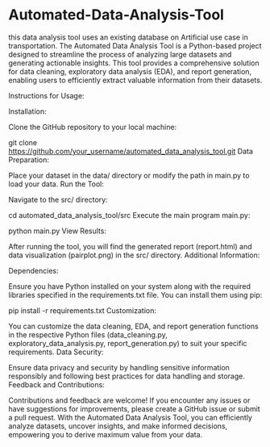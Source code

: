 # Automated-Data-Analysis-Tool
this data analysis tool uses an existing database on Artificial use case in transportation.
The Automated Data Analysis Tool is a Python-based project designed to streamline the process of analyzing large datasets and generating actionable insights. This tool provides a comprehensive solution for data cleaning, exploratory data analysis (EDA), and report generation, enabling users to efficiently extract valuable information from their datasets.

Instructions for Usage:

Installation:

Clone the GitHub repository to your local machine:


git clone https://github.com/your_username/automated_data_analysis_tool.git
Data Preparation:

Place your dataset in the data/ directory or modify the path in main.py to load your data.
Run the Tool:

Navigate to the src/ directory:



cd automated_data_analysis_tool/src
Execute the main program main.py:


python main.py
View Results:

After running the tool, you will find the generated report (report.html) and data visualization (pairplot.png) in the src/ directory.
Additional Information:

Dependencies:

Ensure you have Python installed on your system along with the required libraries specified in the requirements.txt file. You can install them using pip:


pip install -r requirements.txt
Customization:

You can customize the data cleaning, EDA, and report generation functions in the respective Python files (data_cleaning.py, exploratory_data_analysis.py, report_generation.py) to suit your specific requirements.
Data Security:

Ensure data privacy and security by handling sensitive information responsibly and following best practices for data handling and storage.
Feedback and Contributions:

Contributions and feedback are welcome! If you encounter any issues or have suggestions for improvements, please create a GitHub issue or submit a pull request.
With the Automated Data Analysis Tool, you can efficiently analyze datasets, uncover insights, and make informed decisions, empowering you to derive maximum value from your data.
